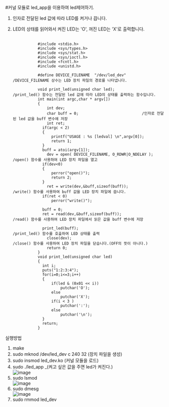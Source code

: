 #커널 모듈로 led_app을 이용하여 led제어하기.<br>

1. 인자로 전달된 led 값에 따라 LED를 켜거나 끕니다.<br>
2. LED의 상태를 읽어와서 켜진 LED는 'O', 꺼진 LED는 'X'로 출력합니다.<br><br>

                  #include <stdio.h>
                  #include <sys/types.h>
                  #include <sys/stat.h>
                  #include <sys/ioctl.h>
                  #include <fcntl.h>
                  #include <unistd.h>
                  
                  #define DEVICE_FILENAME  "/dev/led_dev"       /DEVICE_FILENAME 상수는 LED 장치 파일의 경로를 나타냅니다.
                  
                  void print_led(unsigned char led);            /print_led() 함수는 전달된 led 값에 따라 LED의 상태를 출력하는 함수입니다.
                  int main(int argc,char * argv[])
                  {
                      int dev;
                      char buff = 0;                            /인자로 전달된 led 값을 buff 변수에 저장
                      int ret;
                  	if(argc < 2)
                  	{
                  		printf("USAGE : %s [ledval] \n",argv[0]);
                  		return 1;
                  	}
                  	buff = atoi(argv[1]);
                      dev = open( DEVICE_FILENAME, O_RDWR|O_NDELAY );         /open() 함수를 사용하여 LED 장치 파일을 열고
                  	if(dev<0)
                  	{
                  		perror("open()");
                  		return 2;
                  	}
                      ret = write(dev,&buff,sizeof(buff));                    /write() 함수를 사용하여 buff 값을 LED 장치 파일에 씁니다.
                  	if(ret < 0)
                  		perror("write()");
                  	
                  	buff = 0;
                  	ret = read(dev,&buff,sizeof(buff));                       /read() 함수를 사용하여 LED 장치 파일에서 읽은 값을 buff 변수에 저장
                  
                  	print_led(buff);                                         /print_led() 함수를 호출하여 LED 상태를 출력
                      close(dev);                                            /close() 함수를 사용하여 LED 장치 파일을 닫습니다.(OFF의 뜻이 아니다.)
                      return 0;
                  }
                  void print_led(unsigned char led)
                  {
                  	int i;
                  	puts("1:2:3:4");
                  	for(i=0;i<=3;i++)
                  	{
                  		if(led & (0x01 << i))
                  			putchar('O');
                  		else
                  			putchar('X');
                  		if(i < 3 )
                  			putchar(':');
                  		else
                  			putchar('\n');
                  	}
                  	return;
                  }
실행방법<br>
1. make<br>
2. sudo mknod /dev/led_dev c 240 32   (장치 파일을 생성)
3. sudo insmod led_dev.ko    (커널 모듈을 로드)
4. sudo ./led_app _(켜고 싶은 값을 주면 led가 켜진다.)<br>
![image](https://github.com/rltpwns95/Linux_ubuntu_udoo/assets/124419697/a254730c-3549-482b-b3cc-1e950c57516c)<br>
6. sudo lsmod<br>
![image](https://github.com/rltpwns95/Linux_ubuntu_udoo/assets/124419697/555a38b9-750f-4a4d-adcf-930a0caa661b)<br>
7. sudo dmesg<br>
![image](https://github.com/rltpwns95/Linux_ubuntu_udoo/assets/124419697/011bfa5d-7a7a-4752-bf70-591eaaf38b50)<br>
8. sudo rmmod led_dev
